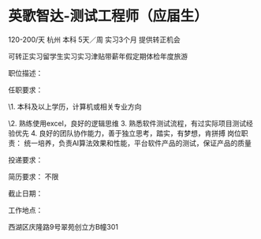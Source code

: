 # 英歌智达-测试工程师（应届生）

120-200/天 杭州 本科 5天／周 实习3个月 提供转正机会

可转正实习留学生实习实习津贴带薪年假定期体检年度旅游

职位描述：

任职要求：

\1. 本科及以上学历，计算机或相关专业方向

\2. 熟练使用excel，良好的逻辑思维 3. 熟悉软件测试流程，有过实际项目测试经验优先 4. 良好的团队协作能力，善于独立思考，踏实，有梦想，肯拼搏 岗位职责：  统一培养，负责AI算法效果和性能，平台软件产品的测试，保证产品的质量

投递要求：

简历要求： 不限

截止日期：

工作地点：

西湖区庆隆路9号翠苑创立方B幢301